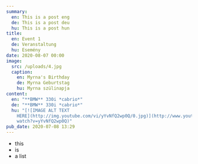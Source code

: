 ```yaml
---
summary:
  en: This is a post eng
  de: This is a post deu
  hu: This is a post hun
title:
  en: Event 1
  de: Veranstaltung
  hu: Esemény
date: 2020-08-07 00:00
image:
  src: /uploads/4.jpg
  caption:
    en: Myrna's Birthday
    de: Myrna Geburtstag
    hu: Myrna szülinapja
content:
  en: "**BMW** 330i *cabrio*"
  de: "**BMW** 330i *cabrio*"
  hu: "[![IMAGE ALT TEXT
    HERE](http://img.youtube.com/vi/yYvNfQ2wp0Q/0.jpg)](http://www.youtube.com/\
    watch?v=yYvNfQ2wp0Q)"
pub_date: 2020-07-08 13:29
---
```

- this
- is
- a list
